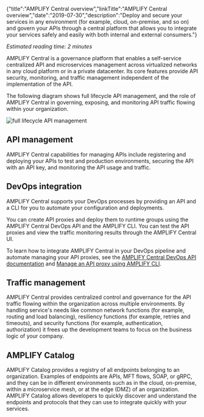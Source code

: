 {"title":"AMPLIFY Central overview","linkTitle":"AMPLIFY Central overview","date":"2019-07-30","description":"Deploy and secure your services in any environment (for example, cloud, on-premise, and so on) and govern your APIs through a central platform that allows you to integrate your services safely and easily with both internal and external consumers."}

*Estimated reading time: 2 minutes*

AMPLIFY Central is a governance platform that enables a self-service centralized API and microservices management across virtualized networks in any cloud platform or in a private datacenter. Its core features provide API security, monitoring, and traffic management independent of the implementation of the API.

The following diagram shows full lifecycle API management, and the role of AMPLIFY Central in governing, exposing, and monitoring API traffic flowing within your organization.

![full lifecycle API management](/Images/central/api_central_overview.png)

API management
--------------

AMPLIFY Central capabilities for managing APIs include registering and deploying your APIs to test and production environments, securing the API with an API key, and monitoring the API usage and traffic.

DevOps integration
------------------

AMPLIFY Central supports your DevOps processes by providing an API and a CLI for you to automate your configuration and deployments.

You can create API proxies and deploy them to runtime groups using the AMPLIFY Central DevOps API and the AMPLIFY CLI. You can test the API proxies and view the traffic monitoring results through the AMPLIFY Central UI.

To learn how to integrate AMPLIFY Central in your DevOps pipeline and automate managing your API proxies, see the [AMPLIFY Central DevOps API documentation](https://d-api.docs.stoplight.io/) and [Manage an API proxy using AMPLIFY CLI](../devops/cli_proxy_flow.htm).

Traffic management
------------------

AMPLIFY Central provides centralized control and governance for the API traffic flowing within the organization across multiple environments. By handling service's needs like common network functions (for example, routing and load balancing), resiliency functions (for example, retries and timeouts), and security functions (for example, authentication, authorization) it frees up the development teams to focus on the business logic of your company.

AMPLIFY Catalog
---------------

AMPLIFY Catalog provides a registry of all endpoints belonging to an organization. Examples of endpoints are APIs, MFT flows, SOAP, or gRPC, and they can be in different environments such as in the cloud, on-premise, within a microservice mesh, or at the edge (DMZ) of an organization. AMPLIFY Catalog allows developers to quickly discover and understand the endpoints and protocols that they can use to integrate quickly with your services.
